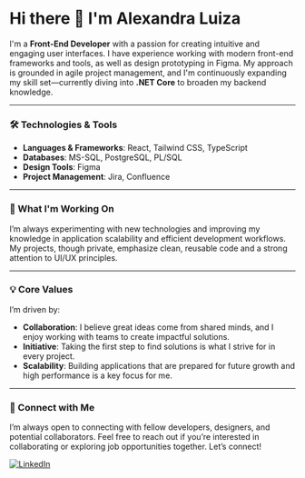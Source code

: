 # Hi there 👋 I'm Alexandra Luiza

I'm a **Front-End Developer** with a passion for creating intuitive and engaging user interfaces. I have experience working with modern front-end frameworks and tools, as well as design prototyping in Figma. My approach is grounded in agile project management, and I'm continuously expanding my skill set—currently diving into **.NET Core** to broaden my backend knowledge.

---

### 🛠 Technologies & Tools
- **Languages & Frameworks**: React, Tailwind CSS, TypeScript
- **Databases**: MS-SQL, PostgreSQL, PL/SQL
- **Design Tools**: Figma
- **Project Management**: Jira, Confluence

---

### 🌱 What I'm Working On
I’m always experimenting with new technologies and improving my knowledge in application scalability and efficient development workflows. My projects, though private, emphasize clean, reusable code and a strong attention to UI/UX principles.

---

### 💡 Core Values
I’m driven by:
- **Collaboration**: I believe great ideas come from shared minds, and I enjoy working with teams to create impactful solutions.
- **Initiative**: Taking the first step to find solutions is what I strive for in every project.
- **Scalability**: Building applications that are prepared for future growth and high performance is a key focus for me.

---

### 🤝 Connect with Me
I’m always open to connecting with fellow developers, designers, and potential collaborators. Feel free to reach out if you’re interested in collaborating or exploring job opportunities together. Let’s connect!

[![LinkedIn](https://img.shields.io/badge/-Alexandra%20Luiza-blue?style=flat&logo=Linkedin&logoColor=white)](https://www.linkedin.com/in/alexandraluiza/)

